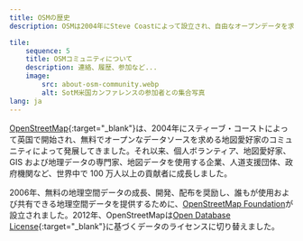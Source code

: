 ```yaml
---
title: OSMの歴史
description: OSMは2004年にSteve Coastによって設立され、自由なオープンデータを求める愛好家のコミュニティが発展させてきました。

tile:
    sequence: 5
    title: OSMコミュニティについて
    description: 連絡、履歴、参加など...
    image:
        src: about-osm-community.webp
        alt: SotM米国カンファレンスの参加者との集合写真
lang: ja
---
```


[OpenStreetMap](https://openstreetmap.org){:target="_blank"}は、2004年にスティーブ・コーストによって英国で開始され、無料でオープンなデータソースを求める地図愛好家のコミュニティによって発展してきました。それ以来、個人ボランティア、地図愛好家、GIS および地理データの専門家、地図データを使用する企業、人道支援団体、政府機関など、世界中で 100 万人以上の貢献者に成長しました。

2006年、無料の地理空間データの成長、開発、配布を奨励し、誰もが使用および共有できる地理空間データを提供するために、[OpenStreetMap Foundation](/about-osm-community/osm-foundation.md)が設立されました。2012年、OpenStreetMapは[Open Database License](https://wiki.osmfoundation.org/wiki/Licence){:target="_blank"}に基づくデータのライセンスに切り替えました。
